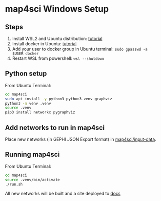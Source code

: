 # map4sci Windows Setup

## Steps

1. Install WSL2 and Ubuntu distribution: [tutorial](https://ubuntu.com/tutorials/install-ubuntu-on-wsl2-on-windows-11-with-gui-support#1-overview)
2. Install docker in Ubuntu: [tutorial](https://docs.docker.com/engine/install/ubuntu/)
3. Add your user to docker group in Ubuntu terminal:
   `sudo gpasswd -a $USER docker`
4. Restart WSL from powershell:
   `wsl --shutdown`

## Python setup

From Ubuntu Terminal:

```bash
cd map4sci
sudo apt install -y python3 python3-venv graphviz
python3 -m venv .venv
source .venv
pip3 install networkx pygraphviz
```

## Add networks to run in map4sci

Place new networks (in GEPHI JSON Export format) in [map4sci/input-data](./map4sci/input-data/).

## Running map4sci

From Ubuntu Terminal:

```bash
cd map4sci
source .venv/bin/activate
./run.sh
```

All new networks will be built and a site deployed to [docs](./docs/)
